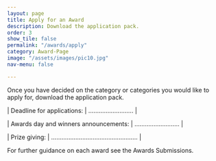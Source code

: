 ```yaml
---
layout: page
title: Apply for an Award
description: Download the application pack.
order: 3
show_tile: false
permalink: "/awards/apply"
category: Award-Page
image: "/assets/images/pic10.jpg"
nav-menu: false

---
```

Once you have decided on the category or categories you would like to apply for, download the application pack.

| Deadline for applications: | ……………….……. | 

| Awards day and winners announcements: | …………………….. |

| Prize giving: | ………………………………………….. |

For further guidance on each award see the Awards Submissions.